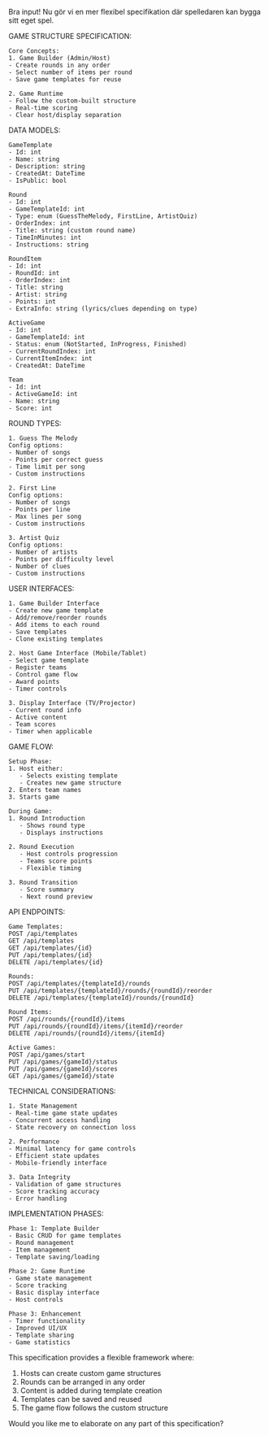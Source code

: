 Bra input! Nu gör vi en mer flexibel specifikation där spelledaren kan bygga sitt eget spel.

GAME STRUCTURE SPECIFICATION:

```
Core Concepts:
1. Game Builder (Admin/Host)
- Create rounds in any order
- Select number of items per round
- Save game templates for reuse

2. Game Runtime
- Follow the custom-built structure
- Real-time scoring
- Clear host/display separation
```

DATA MODELS:
```
GameTemplate
- Id: int
- Name: string
- Description: string
- CreatedAt: DateTime
- IsPublic: bool

Round
- Id: int
- GameTemplateId: int
- Type: enum (GuessTheMelody, FirstLine, ArtistQuiz)
- OrderIndex: int
- Title: string (custom round name)
- TimeInMinutes: int
- Instructions: string

RoundItem
- Id: int
- RoundId: int
- OrderIndex: int
- Title: string
- Artist: string
- Points: int
- ExtraInfo: string (lyrics/clues depending on type)

ActiveGame
- Id: int
- GameTemplateId: int
- Status: enum (NotStarted, InProgress, Finished)
- CurrentRoundIndex: int
- CurrentItemIndex: int
- CreatedAt: DateTime

Team
- Id: int
- ActiveGameId: int
- Name: string
- Score: int
```

ROUND TYPES:

```
1. Guess The Melody
Config options:
- Number of songs
- Points per correct guess
- Time limit per song
- Custom instructions

2. First Line
Config options:
- Number of songs
- Points per line
- Max lines per song
- Custom instructions

3. Artist Quiz
Config options:
- Number of artists
- Points per difficulty level
- Number of clues
- Custom instructions
```

USER INTERFACES:

```
1. Game Builder Interface
- Create new game template
- Add/remove/reorder rounds
- Add items to each round
- Save templates
- Clone existing templates

2. Host Game Interface (Mobile/Tablet)
- Select game template
- Register teams
- Control game flow
- Award points
- Timer controls

3. Display Interface (TV/Projector)
- Current round info
- Active content
- Team scores
- Timer when applicable
```

GAME FLOW:

```
Setup Phase:
1. Host either:
   - Selects existing template
   - Creates new game structure
2. Enters team names
3. Starts game

During Game:
1. Round Introduction
   - Shows round type
   - Displays instructions
   
2. Round Execution
   - Host controls progression
   - Teams score points
   - Flexible timing

3. Round Transition
   - Score summary
   - Next round preview
```

API ENDPOINTS:

```
Game Templates:
POST /api/templates
GET /api/templates
GET /api/templates/{id}
PUT /api/templates/{id}
DELETE /api/templates/{id}

Rounds:
POST /api/templates/{templateId}/rounds
PUT /api/templates/{templateId}/rounds/{roundId}/reorder
DELETE /api/templates/{templateId}/rounds/{roundId}

Round Items:
POST /api/rounds/{roundId}/items
PUT /api/rounds/{roundId}/items/{itemId}/reorder
DELETE /api/rounds/{roundId}/items/{itemId}

Active Games:
POST /api/games/start
PUT /api/games/{gameId}/status
PUT /api/games/{gameId}/scores
GET /api/games/{gameId}/state
```

TECHNICAL CONSIDERATIONS:

```
1. State Management
- Real-time game state updates
- Concurrent access handling
- State recovery on connection loss

2. Performance
- Minimal latency for game controls
- Efficient state updates
- Mobile-friendly interface

3. Data Integrity
- Validation of game structures
- Score tracking accuracy
- Error handling
```

IMPLEMENTATION PHASES:

```
Phase 1: Template Builder
- Basic CRUD for game templates
- Round management
- Item management
- Template saving/loading

Phase 2: Game Runtime
- Game state management
- Score tracking
- Basic display interface
- Host controls

Phase 3: Enhancement
- Timer functionality
- Improved UI/UX
- Template sharing
- Game statistics
```

This specification provides a flexible framework where:
1. Hosts can create custom game structures
2. Rounds can be arranged in any order
3. Content is added during template creation
4. Templates can be saved and reused
5. The game flow follows the custom structure

Would you like me to elaborate on any part of this specification?